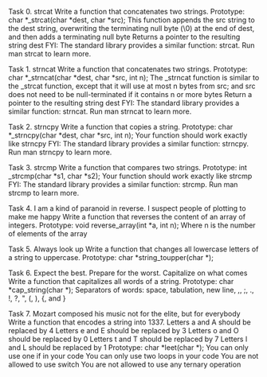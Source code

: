 Task 0. strcat
Write a function that concatenates two strings.
	Prototype: char *_strcat(char *dest, char *src);
	This function appends the src string to the dest string, overwriting the terminating null byte (\0) at the end of dest, and then adds a terminating null byte
	Returns a pointer to the resulting string dest
	FYI: The standard library provides a similar function: strcat. Run man strcat to learn more.

Task 1. strncat
Write a function that concatenates two strings.
	Prototype: char *_strncat(char *dest, char *src, int n);
	The _strncat function is similar to the _strcat function, except that
	it will use at most n bytes from src; and
	src does not need to be null-terminated if it contains n or more bytes
	Return a pointer to the resulting string dest
	FYI: The standard library provides a similar function: strncat. Run man strncat to learn more.

Task 2. strncpy
Write a function that copies a string.
	Prototype: char *_strncpy(char *dest, char *src, int n);
	Your function should work exactly like strncpy
	FYI: The standard library provides a similar function: strncpy. Run man strncpy to learn more.


Task 3. strcmp
Write a function that compares two strings.
	Prototype: int _strcmp(char *s1, char *s2);
	Your function should work exactly like strcmp
	FYI: The standard library provides a similar function: strcmp. Run man strcmp to learn more.

Task 4. I am a kind of paranoid in reverse. I suspect people of plotting to make me happy
Write a function that reverses the content of an array of integers.
	Prototype: void reverse_array(int *a, int n);
	Where n is the number of elements of the array

Task 5. Always look up
Write a function that changes all lowercase letters of a string to uppercase.
	Prototype: char *string_toupper(char *);

Task 6. Expect the best. Prepare for the worst. Capitalize on what comes
Write a function that capitalizes all words of a string.
	Prototype: char *cap_string(char *);
	Separators of words: space, tabulation, new line, ,, ;, ., !, ?, ", (, ), {, and }

Task 7. Mozart composed his music not for the elite, but for everybody
Write a function that encodes a string into 1337.
	Letters a and A should be replaced by 4
	Letters e and E should be replaced by 3
	Letters o and O should be replaced by 0
	Letters t and T should be replaced by 7
	Letters l and L should be replaced by 1
	Prototype: char *leet(char *);
	You can only use one if in your code
	You can only use two loops in your code
	You are not allowed to use switch
	You are not allowed to use any ternary operation
